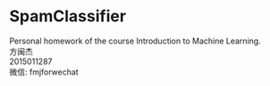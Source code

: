 # SpamClassifier
Personal homework of the course Introduction to Machine Learning.  
方闽杰  
2015011287  
微信: fmjforwechat  